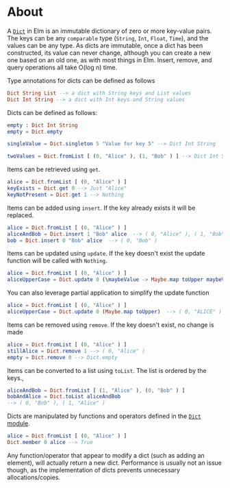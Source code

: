 # About

A [`Dict`][dict] in Elm is an immutable dictionary of zero or more key-value pairs. The keys can be any `comparable` type (`String`, `Int`, `Float`, `Time`), and the values can be any type.
As dicts are immutable, once a dict has been constructed, its value can never change, although you can create a new one based on an old one, as with most things in Elm.
Insert, remove, and query operations all take O(log n) time.

Type annotations for dicts can be defined as follows

```elm
Dict String List --> a dict with String keys and List values
Dict Int String --> a dict with Int keys and String values
```

Dicts can be defined as follows:

```elm
empty : Dict Int String
empty = Dict.empty

singleValue = Dict.singleton 5 "Value for key 5" --> Dict Int String

twoValues = Dict.fromList [ (0, "Alice" ), (1, "Bob" ) ] --> Dict Int String
```

Items can be retrieved using `get`.

```elm
alice = Dict.fromList [ (0, "Alice" ) ]
keyExists = Dict.get 0 --> Just "Alice"
keyNotPresent = Dict.get 1 --> Nothing
```

Items can be added using `insert`. If the key already exists it will be replaced.

```elm
alice = Dict.fromList [ (0, "Alice" ) ]
aliceAndBob = Dict.insert 1 "Bob" alice  --> ( 0, "Alice" ), ( 1, "Bob" )
bob = Dict.insert 0 "Bob" alice  --> ( 0, "Bob" )
```

Items can be updated using `update`. If the key doesn't exist the update function will be called with `Nothing`.

```elm
alice = Dict.fromList [ (0, "Alice" ) ]
aliceUpperCase = Dict.update 0 (\maybeValue -> Maybe.map toUpper maybeValue)  --> ( 0, "ALICE" )
```

You can also leverage partial application to simplify the update function

```elm
alice = Dict.fromList [ (0, "Alice" ) ]
aliceUpperCase = Dict.update 0 (Maybe.map toUpper)  --> ( 0, "ALICE" )
```

Items can be removed using `remove`. If the key doesn't exist, no change is made

```elm
alice = Dict.fromList [ (0, "Alice" ) ]
stillAlice = Dict.remove 1 --> ( 0, "Alice" )
empty = Dict.remove 0 --> Dict.empty
```

Items can be converted to a list using `toList`. The list is ordered by the keys.,

```elm
aliceAndBob = Dict.fromList [ (1, "Alice" ), (0, "Bob" ) ]
bobAndAlice = Dict.toList aliceAndBob
--> ( 0, "Bob" ), ( 1, "Alice" )
```

Dicts are manipulated by functions and operators defined in the [`Dict` module][dict-module].

```elm
alice = Dict.fromList [ (0, "Alice" ) ]
Dict.member 0 alice --> True
```

Any function/operator that appear to modify a dict (such as adding an element), will actually return a new dict.
Performance is usually not an issue though, as the implementation of dicts prevents unnecessary allocations/copies.

[dict]: https://riptutorial.com/elm/example/7088/dictionaries
[dict-module]: https://package.elm-lang.org/packages/elm/core/latest/Dict
